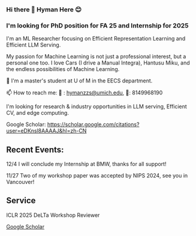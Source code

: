 ### Hi there 👋 Hyman Here 😊

### I'm looking for PhD position for FA 25 and Internship for 2025

I'm an ML Researcher focusing on Efficient Representation Learning and Efficient LLM Serving.

My passion for Machine Learning is not just a professional interest, but a personal one too. I love Cars (I drive a Manual Integra), Hantusu Miku, and the endless possibilities of Machine Learning.

🔭 I'm a master's student at U of M in the EECS department.

📫 How to reach me:  📮 : hymanzzs@umich.edu, 📱: 8149968190

I'm looking for research & industry opportunities in LLM serving, Efficient CV, and edge computing.

Google Scholar: https://scholar.google.com/citations?user=eDKnsl8AAAAJ&hl=zh-CN

## Recent Events:

12/4 I will conclude my Internship at BMW, thanks for all support!

11/27 Two of my workshop paper was accepted by NIPS 2024, see you in Vancouver!

## Service

ICLR 2025 DeLTa Workshop Reviewer


[Google Scholar](https://scholar.google.com/citations?view_op=list_works&hl=zh-CN&hl=zh-CN&user=eDKnsl8AAAAJ)



